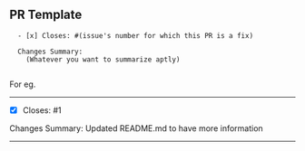 ## PR Template
```
  - [x] Closes: #(issue's number for which this PR is a fix)
  
  Changes Summary:
    (Whatever you want to summarize aptly)
    
```
For eg.

********
- [x] Closes: #1

Changes Summary:
  Updated README.md to have more information
********
